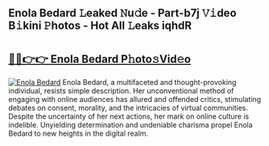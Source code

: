 ## Enola Bedard 𝙻eaked 𝙽u𝚍e - Part-b7j 𝚅𝚒deo B𝚒kini 𝙿hotos - Hot All 𝙻eaks iqhdR

# <h2><a href="http://ld1ofj.urlbe.top/?page=Enola+Bedard">🔗🔗👉👉 Enola Bedard P𝚑oto𝚜Vid𝚎o</a></h2>

[![Enola Bedard](https://i.imgur.com/eBuTRDB.gif)](http://ld1ofj.urlbe.top/?page=Enola+Bedard)
Enola Bedard, a multifaceted and thought-provoking individual, resists simple description. Her unconventional method of engaging with online audiences has allured and offended critics, stimulating debates on consent, morality, and the intricacies of virtual communities. Despite the uncertainty of her next actions, her mark on online culture is indelible. Unyielding determination and undeniable charisma propel Enola Bedard to new heights in the digital realm.
